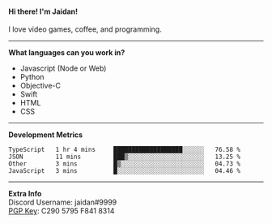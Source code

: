 #### Hi there! I'm Jaidan!
I love video games, coffee, and programming.

---
**What languages can you work in?**<br>
- Javascript (Node or Web)
- Python
- Objective-C
- Swift
- HTML
- CSS

---
**Development Metrics**<br>
<!--START_SECTION:waka-->
```text
TypeScript   1 hr 4 mins     ███████████████████░░░░░░   76.58 % 
JSON         11 mins         ███▒░░░░░░░░░░░░░░░░░░░░░   13.25 % 
Other        3 mins          █▒░░░░░░░░░░░░░░░░░░░░░░░   04.73 % 
JavaScript   3 mins          █░░░░░░░░░░░░░░░░░░░░░░░░   04.46 % 
```
<!--END_SECTION:waka-->

---
**Extra Info**<br>
Discord Username: jaidan#9999  
[PGP Key](https://keybase.io/monotrix/pgp_keys.asc): C290 5795 F841 8314
